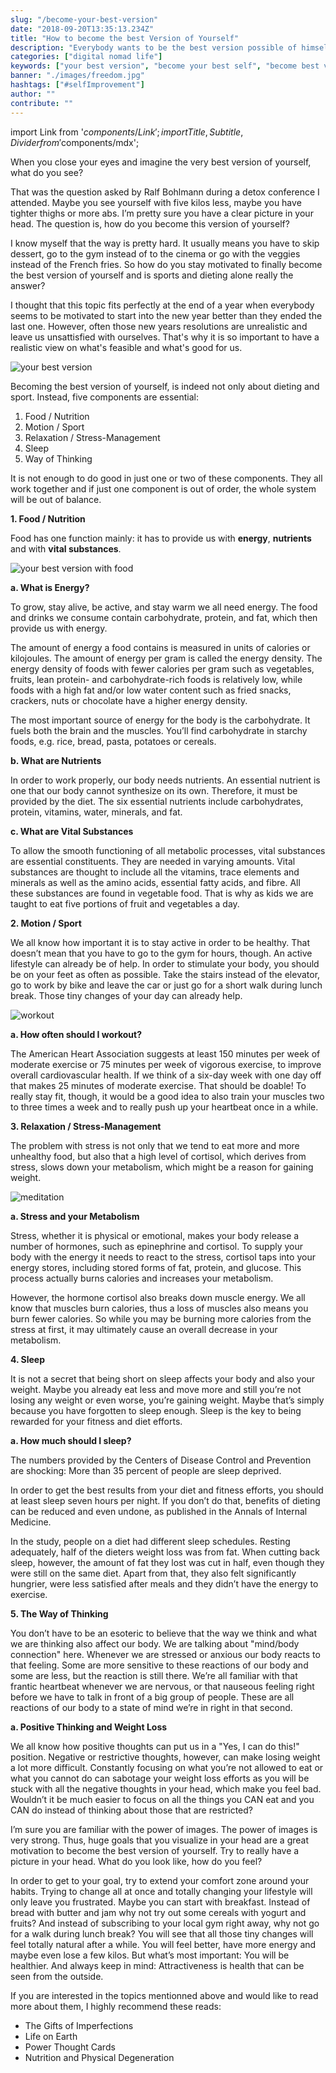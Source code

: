 ```yaml
---
slug: "/become-your-best-version"
date: "2018-09-20T13:35:13.234Z"
title: "How to become the best Version of Yourself"
description: "Everybody wants to be the best version possible of himself. But what does that even mean and how do we get there? I tried to answer this question the way I see it..."
categories: ["digital nomad life"]
keywords: ["your best version", "become your best self", "become best version of yourself"]
banner: "./images/freedom.jpg"
hashtags: ["#selfImprovement"]
author: ""
contribute: ""
---
```


import Link from '$components/Link';
import { Title, Subtitle, Divider } from '$components/mdx';

When you close your eyes and imagine the very best version of yourself, what do you see?

That was the question asked by <Link to="http://ralfbohlmann.com/">Ralf Bohlmann</Link> during a <Link to="http://detoxrebels.com/">detox conference</Link> I attended. Maybe you see yourself with five kilos less, maybe you have tighter thighs or more abs. I’m pretty sure you have a clear picture in your head. The question is, how do you become this version of yourself?

I know myself that the way is pretty hard. It usually means you have to skip dessert, go to the gym instead of to the cinema or go with the veggies instead of the French fries. So how do you stay motivated to finally become the best version of yourself and is sports and dieting alone really the answer?

I thought that this topic fits perfectly at the end of a year when everybody seems to be motivated to start into the new year better than they ended the last one. However, often those new years resolutions are unrealistic and leave us unsattisfied with ourselves. That's why it is so important to have a realistic view on what's feasible and what's good for us.

![your best version](./images/freedom.jpg)

<Title id="five-components">The five components to become the best version of yourself</Title>

Becoming the best version of yourself, is indeed not only about dieting and sport. Instead, five components are essential:

1.  Food / Nutrition
2.  Motion / Sport
3.  Relaxation / Stress-Management
4.  Sleep
5.  Way of Thinking

It is not enough to do good in just one or two of these components. They all work together and if just one component is out of order, the whole system will be out of balance.

**1.  Food / Nutrition**

Food has one function mainly: it has to provide us with **energy**, **nutrients** and with **vital substances**.

![your best version with food](./images/healthy_food.jpg)

**a. What is Energy?**

To grow, stay alive, be active, and stay warm we all need energy. The food and drinks we consume contain carbohydrate, protein, and fat, which then provide us with energy.

The amount of energy a food contains is measured in units of calories or kilojoules. The amount of energy per gram is called the energy density. The energy density of foods with fewer calories per gram such as vegetables, fruits, lean protein- and carbohydrate-rich foods is relatively low, while foods with a high fat and/or low water content such as fried snacks, crackers, nuts or chocolate have a higher energy density.

The most important source of energy for the body is the carbohydrate. It fuels both the brain and the muscles. You’ll find carbohydrate in starchy foods, e.g. rice, bread, pasta, potatoes or cereals.

**b. What are Nutrients**

In order to work properly, our body needs nutrients. An essential nutrient is one that our body cannot synthesize on its own. Therefore, it must be provided by the diet. The six essential nutrients include carbohydrates, protein, vitamins, water, minerals, and fat.


**c. What are Vital Substances**

To allow the smooth functioning of all metabolic processes, vital substances are essential constituents. They are needed in varying amounts. Vital substances are thought to include all the vitamins, trace elements and minerals as well as the amino acids, essential fatty acids, and fibre. All these substances are found in vegetable food. That is why as kids we are taught to eat five portions of fruit and vegetables a day.

**2.  Motion / Sport**

We all know how important it is to stay active in order to be healthy. That doesn’t mean that you have to go to the gym for hours, though. An active lifestyle can already be of help. In order to stimulate your body, you should be on your feet as often as possible. Take the stairs instead of the elevator, go to work by bike and leave the car or just go for a short walk during lunch break. Those tiny changes of your day can already help.

![workout](./images/working_out.jpg)

**a. How often should I workout?**

The American Heart Association suggests at least 150 minutes per week of moderate exercise or 75 minutes per week of vigorous exercise, to improve overall cardiovascular health. If we think of a six-day week with one day off that makes 25 minutes of moderate exercise. That should be doable! To really stay fit, though, it would be a good idea to also train your muscles two to three times a week and to really push up your heartbeat once in a while.

**3.  Relaxation / Stress-Management**

The problem with stress is not only that we tend to eat more and more unhealthy food, but also that a high level of cortisol, which derives from stress, slows down your metabolism, which might be a reason for gaining weight.

![meditation](./images/meditation.jpg)

**a. Stress and your Metabolism**

Stress, whether it is physical or emotional, makes your body release a number of hormones, such as epinephrine and cortisol. To supply your body with the energy it needs to react to the stress, cortisol taps into your energy stores, including stored forms of fat, protein, and glucose. This process actually burns calories and increases your metabolism.

However, the hormone cortisol also breaks down muscle energy. We all know that muscles burn calories, thus a loss of muscles also means you burn fewer calories. So while you may be burning more calories from the stress at first, it may ultimately cause an overall decrease in your metabolism.

**4. Sleep**

It is not a secret that being short on sleep affects your body and also your weight. Maybe you already eat less and move more and still you’re not losing any weight or even worse, you’re gaining weight. Maybe that’s simply because you have forgotten to sleep enough. Sleep is the key to being rewarded for your fitness and diet efforts.

**a. How much should I sleep?**

The numbers provided by the Centers of Disease Control and Prevention are shocking: More than 35 percent of people are sleep deprived.

In order to get the best results from your diet and fitness efforts, you should at least sleep seven hours per night. If you don’t do that, benefits of dieting can be reduced and even undone, as published in the Annals of Internal Medicine.

In the study, people on a diet had different sleep schedules. Resting adequately, half of the dieters weight loss was from fat. When cutting back sleep, however, the amount of fat they lost was cut in half, even though they were still on the same diet. Apart from that, they also felt significantly hungrier, were less satisfied after meals and they didn’t have the energy to exercise.

**5.  The Way of Thinking**

You don’t have to be an esoteric to believe that the way we think and what we are thinking also affect our body. We are talking about "mind/body connection" here. Whenever we are stressed or anxious our body reacts to that feeling. Some are more sensitive to these reactions of our body and some are less, but the reaction is still there. We’re all familiar with that frantic heartbeat whenever we are nervous, or that nauseous feeling right before we have to talk in front of a big group of people. These are all reactions of our body to a state of mind we’re in right in that second.

**a. Positive Thinking and Weight Loss**

We all know how positive thoughts can put us in a "Yes, I can do this!" position. Negative or restrictive thoughts, however, can make losing weight a lot more difficult. Constantly focusing on what you’re not allowed to eat or what you cannot do can sabotage your weight loss efforts as you will be stuck with all the negative thoughts in your head, which make you feel bad. Wouldn’t it be much easier to focus on all the things you CAN eat and you CAN do instead of thinking about those that are restricted?

<Title id="becoming-the-best-version">So how do I become the best version of myself now?</Title>

I’m sure you are familiar with the power of images. The power of images is very strong. Thus, huge goals that you visualize in your head are a great motivation to become the best version of yourself. Try to really have a picture in your head. What do you look like, how do you feel?

In order to get to your goal, try to extend your comfort zone around your habits. Trying to change all at once and totally changing your lifestyle will only leave you frustrated. Maybe you can start with breakfast. Instead of bread with butter and jam why not try out some cereals with yogurt and fruits? And instead of subscribing to your local gym right away, why not go for a walk during lunch break? You will see that all those tiny changes will feel totally natural after a while. You will feel better, have more energy and maybe even lose a few kilos. But what’s most important: You will be healthier. And always keep in mind: Attractiveness is health that can be seen from the outside.

<Title id="recommendations">Recommendations</Title>

If you are interested in the topics mentionned above and would like to read more about them, I highly recommend these reads:

* <Link to="https://www.amazon.com/Gifts-Imperfection-Think-Supposed-Embrace/dp/159285849X/ref=as_li_ss_tl?s=books&ie=UTF8&qid=1483011345&sr=1-9&linkCode=ll1&tag=21moves-20&linkId=b444919b494b3fedbc86fe57b9c0cf7e">The Gifts of Imperfections</Link>

* <Link to="https://www.amazon.com/Life-Earth-Understanding-Here-Ahead/dp/1401945570/ref=as_li_ss_tl?s=books&ie=UTF8&qid=1483011665&sr=1-25&linkCode=ll1&tag=21moves-20&linkId=91d2656a2826a98f6fffd7454f996ed0">Life on Earth</Link>

* <Link to="https://www.amazon.com/gp/product/1561706124/ref=as_li_ss_tl?pf_rd_m=ATVPDKIKX0DER&pf_rd_s=merchandised-search-4&pf_rd_r=GBGV2T61EQ6V3DNNV0SM&pf_rd_t=101&pf_rd_p=3ba4cf8e-6189-5ac2-acc4-4a9678f8e7bf&pf_rd_i=282868&linkCode=ll1&tag=21moves-20&linkId=3822013a040503d3bef91f67ee324e6b">Power Thought Cards</Link>

* <Link to="https://www.amazon.com/Nutrition-Physical-Degeneration-Weston-Price/dp/0916764206/ref=as_li_ss_tl?s=books&ie=UTF8&qid=1483011847&sr=1-4&linkCode=ll1&tag=21moves-20&linkId=6a9f72d0989d45a5217a2ac80d5814fa">Nutrition and Physical Degeneration</Link>





